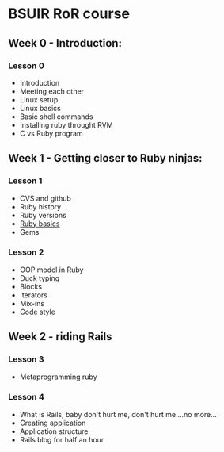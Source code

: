 BSUIR RoR course
=============

Week 0 - Introduction:
-------------

### Lesson 0

* Introduction
* Meeting each other
* Linux setup
* Linux basics
* Basic shell commands
* Installing ruby throught RVM
* C vs Ruby program

Week 1 - Getting closer to Ruby ninjas:
-------------


### Lesson 1

* CVS and github
* Ruby history
* Ruby versions
* [Ruby basics](http://www.itp-redial.com/class/weekly-notes/week4-notes/ruby-101)
* Gems

### Lesson 2

* OOP model in Ruby
* Duck typing
* Blocks
* Iterators
* Mix-ins
* Code style

Week 2 - riding Rails
-------------

### Lesson 3

* Metaprogramming ruby

### Lesson 4

* What is Rails, baby don't hurt me, don't hurt me....no more...
* Creating application
* Application structure
* Rails blog for half an hour
